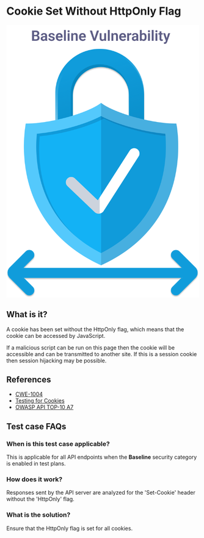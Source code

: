 
# Cookie Set Without HttpOnly Flag
![Cookie Set Without HttpOnly Flag](../assets/baseline/baseline-vuln.svg)

## What is it?
A cookie has been set without the HttpOnly flag, which means that the cookie can be accessed by JavaScript.

If a malicious script can be run on this page then the cookie will be accessible and can be transmitted to another site. If this is a session cookie then session hijacking may be possible.

## References
- [CWE-1004](https://cwe.mitre.org/data/definitions/1004.html)
- [Testing for Cookies](https://owasp.org/www-project-web-security-testing-guide/v42/4-Web_Application_Security_Testing/06-Session_Management_Testing/02-Testing_for_Cookies_Attributes)
- [OWASP API TOP-10 A7](https://owasp.org/www-project-api-security/)  

## Test case FAQs
### When is this test case applicable?
This is applicable for all API endpoints when the **Baseline** security category is enabled in test plans.

### How does it work?
Responses sent by the API server are analyzed for the 'Set-Cookie' header without the 'HttpOnly' flag.

### What is the solution?
Ensure that the HttpOnly flag is set for all cookies.


